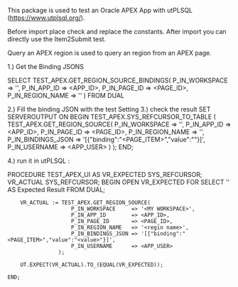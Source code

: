 This package is used to test an Oracle APEX App with utPLSQL (https://www.utplsql.org/).

Before import place check and replace the constants.
After import you can directly use the Item2Submit test.

Query an APEX region
is used to query an region from an APEX page.

1.) Get the Binding JSONS

SELECT TEST_APEX.GET_REGION_SOURCE_BINDINGS(
        P_IN_WORKSPACE   => '<MY WORKSPACE>',
        P_IN_APP_ID      => <APP_ID>,
        P_IN_PAGE_ID     => <PAGE_ID>,
        P_IN_REGION_NAME => '<region name>'
    )
FROM
    DUAL

2.) Fill the binding JSON with the test Setting
3.) check the result
SET SERVEROUTPUT ON
BEGIN
TEST_APEX.SYS_REFCURSOR_TO_TABLE ( TEST_APEX.GET_REGION_SOURCE(
        P_IN_WORKSPACE     => '<MY WORKSPACE>',
        P_IN_APP_ID        => <APP_ID>,
        P_IN_PAGE_ID       => <PAGE_ID>,
        P_IN_REGION_NAME   => '<region name>',
        P_IN_BINDINGS_JSON => '[{"binding":"<PAGE_ITEM>","value":"<value>"}]',
        P_IN_USERNAME      => <APP_USER>
    ) );
END;

4.) run it in utPLSQL :

  PROCEDURE TEST_APEX_UI AS
        VR_EXPECTED SYS_REFCURSOR;
        VR_ACTUAL   SYS_REFCURSOR;
    BEGIN
        OPEN VR_EXPECTED FOR
            SELECT
                '<expections>'      AS Expected Result
            FROM
                DUAL;

        VR_ACTUAL := TEST_APEX.GET_REGION_SOURCE(
                        P_IN_WORKSPACE     => '<MY WORKSPACE>',
                        P_IN_APP_ID        => <APP_ID>,
                        P_IN_PAGE_ID       => <PAGE_ID>,
                        P_IN_REGION_NAME   => '<regin name>',
                        P_IN_BINDINGS_JSON => '[{"binding":"<PAGE_ITEM>","value":"<value>"}]',
                        P_IN_USERNAME      => <APP_USER>
                    );

        UT.EXPECT(VR_ACTUAL).TO_(EQUAL(VR_EXPECTED));
     
    END;   

    



